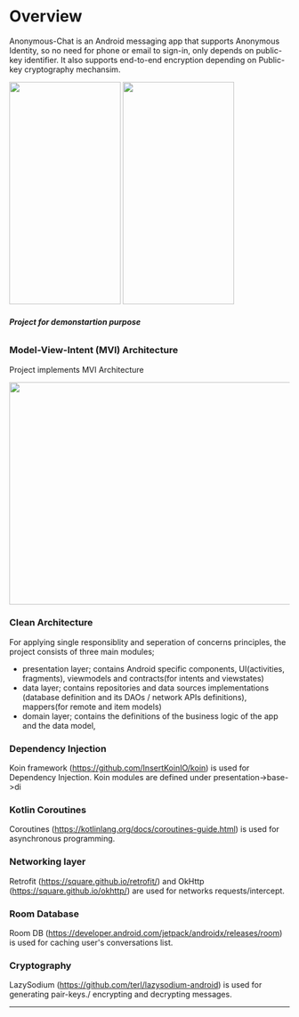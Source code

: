# Overview
Anonymous-Chat is an Android messaging app that supports Anonymous Identity, so no need for phone or email to sign-in, only depends on public-key identifier. It also supports end-to-end encryption depending on Public-key cryptography mechansim.

<img src="https://serving.photos.photobox.com/79022967fb9b75c1748dad12d855cb5aa296b2bd755b5325c41d3d0c9f3617b07fc3e377.jpg" width="200" height="400" /> <img src="https://serving.photos.photobox.com/06226340c048ebc21eb4100efebf46ae3c88bb989531d74cda46e62d2f68227251d840d2.jpg" width="200" height="400" />

###### ***Project for demonstartion purpose***


### Model-View-Intent (MVI) Architecture
Project implements MVI Architecture

<img src="https://miro.medium.com/max/841/1*u6DY_91Uu6RhwPfaeftggQ.png" width="700" height="400" />

### Clean Architecture
For applying single responsiblity and seperation of concerns principles, the project consists of three main modules;
- presentation layer; contains Android specific components, UI(activities, fragments), viewmodels and contracts(for intents and viewstates)
- data layer; contains repositories and data sources implementations (database definition and its DAOs / network APIs definitions), mappers(for remote and item models)
- domain layer; contains the definitions of the business logic of the app and the data model,


### Dependency Injection
Koin framework (https://github.com/InsertKoinIO/koin) is used for Dependency Injection. Koin modules are defined under presentation->base->di

### Kotlin Coroutines
Coroutines (https://kotlinlang.org/docs/coroutines-guide.html) is used for asynchronous programming.

### Networking layer
Retrofit (https://square.github.io/retrofit/) and OkHttp (https://square.github.io/okhttp/) are used for networks requests/intercept.

### Room Database
Room DB (https://developer.android.com/jetpack/androidx/releases/room) is used for caching user's conversations list.

### Cryptography
LazySodium (https://github.com/terl/lazysodium-android) is used for generating pair-keys./ encrypting and decrypting messages.

-------
